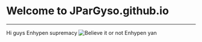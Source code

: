 # Welcome to JParGyso.github.io
---
Hi guys Enhypen supremacy
![Believe it or not Enhypen yan](https://upload.wikimedia.org/wikipedia/en/7/78/Stranger_Things_season_4.jpg)
